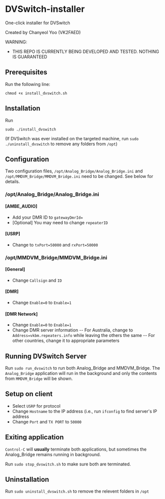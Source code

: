 # DVSwitch-installer
One-click installer for DVSwitch

Created by Chanyeol Yoo (VK2FAED)

WARNING: 
- THIS REPO IS CURRENTLY BEING DEVELOPED AND TESTED. NOTHING IS GUARANTEED

## Prerequisites
Run the following line:
```
chmod +x install_dvswitch.sh
```

## Installation
Run 
```
sudo ./install_dvswitch
```
(If DVSwitch was ever installed on the targeted machine, run `sudo ./uninstall_dvswitch` to remove any folders from `/opt`)

## Configuration
Two configuration files, `/opt/Analog_Bridge/Analog_Bridge.ini` and `/opt/MMDVM_Bridge/MMDVM_Bridge.ini` need to be changed. See below for details.

### /opt/Analog_Bridge/Analog_Bridge.ini
#### [AMBE_AUDIO]
- Add your DMR ID to `gatewayDmrId=`
- [Optional] You may need to change `repeaterID`
#### [USRP]
- Change to `txPort=50000` and `rxPort=50000`

### /opt/MMDVM_Bridge/MMDVM_Bridge.ini
#### [General]
- Change `Callsign` and `ID`
#### [DMR]
- Change `Enable=0` to `Enable=1`
#### [DMR Network]
- Change `Enable=0` to `Enable=1`
- Change DMR server information
-- For Australia, change to `Address=vkbm.repeaters.info` while leaving the others the same
-- For other countries, change it to appropriate parameters

## Running DVSwitch Server
Run `sudo run_dvswitch` to run both Analog_Bridge and MMDVM_Bridge. The `Analog_Bridge` application will run in the background and only the contents from `MMDVM_Bridge` will be shown.

## Setup on client
- Select `USRP` for protocol
- Change `Hostname` to the IP address (i.e., run `ifconfig` to find server's IP address
- Change `Port` and `TX PORT` to `50000`

## Exiting application
`Control-C` will **usually** terminate both applications, but sometimes the Analog_Bridge remains running in background. 

Run `sudo stop_dvswitch.sh` to make sure both are terminated.

## Uninstallation
Run `sudo uninstall_dvswitch.sh` to remove the relevent folders in `/opt`
